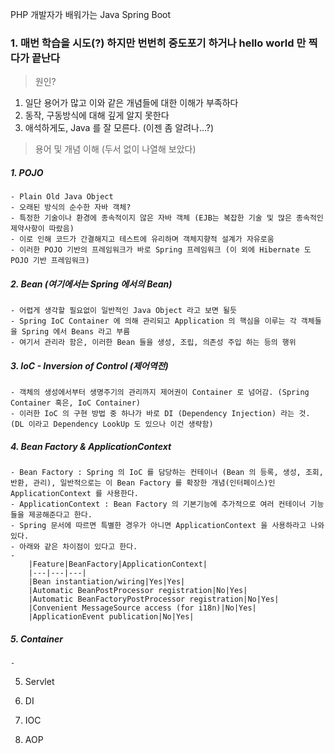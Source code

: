 PHP 개발자가 배워가는 Java Spring Boot


### 1. 매번 학습을 시도(?) 하지만 번번히 중도포기 하거나 hello world 만 찍다가 끝난다
> 원인?
1. 일단 용어가 많고 이와 같은 개념들에 대한 이해가 부족하다
2. 동작, 구동방식에 대해 깊게 알지 못한다
3. 애석하게도, Java 를 잘 모른다. (이젠 좀 알려나...?)


> 용어 및 개념 이해 (두서 없이 나열해 보았다)
##### 1. POJO
    - Plain Old Java Object
    - 오래된 방식의 순수한 자바 객체?
    - 특정한 기술이나 환경에 종속적이지 않은 자바 객체 (EJB는 복잡한 기술 및 많은 종속적인 제약사항이 따랐음)
    - 이로 인해 코드가 간결해지고 테스트에 유리하며 객체지향적 설계가 자유로움
    - 이러한 POJO 기반의 프레임워크가 바로 Spring 프레임워크 (이 외에 Hibernate 도 POJO 기반 프레임워크)
    
##### 2. Bean (여기에서는 Spring 에서의 Bean)
    - 어렵게 생각할 필요없이 일반적인 Java Object 라고 보면 될듯
    - Spring IoC Container 에 의해 관리되고 Application 의 핵심을 이루는 각 객체들을 Spring 에서 Beans 라고 부름
    - 여기서 관리라 함은, 이러한 Bean 들을 생성, 조립, 의존성 주입 하는 등의 행위

##### 3. IoC - Inversion of Control (제어역전)
    - 객체의 생성에서부터 생명주기의 관리까지 제어권이 Container 로 넘어감. (Spring Container 혹은, IoC Container)
    - 이러한 IoC 의 구현 방법 중 하나가 바로 DI (Dependency Injection) 라는 것. (DL 이라고 Dependency LookUp 도 있으나 이건 생략함)

##### 4. Bean Factory & ApplicationContext
    - Bean Factory : Spring 의 IoC 를 담당하는 컨테이너 (Bean 의 등록, 생성, 조회, 반환, 관리), 일반적으로는 이 Bean Factory 를 확장한 개념(인터페이스)인 ApplicationContext 를 사용한다.
    - ApplicationContext : Bean Factory 의 기본기능에 추가적으로 여러 컨테이너 기능들을 제공해준다고 한다.
    - Spring 문서에 따르면 특별한 경우가 아니면 ApplicationContext 을 사용하라고 나와있다.
    - 아래와 같은 차이점이 있다고 한다.
    -
        |Feature|BeanFactory|ApplicationContext|
        |---|---|---|
        |Bean instantiation/wiring|Yes|Yes|
        |Automatic BeanPostProcessor registration|No|Yes|
        |Automatic BeanFactoryPostProcessor registration|No|Yes|
        |Convenient MessageSource access (for i18n)|No|Yes|
        |ApplicationEvent publication|No|Yes|
    
##### 5. Container
    - 


5. Servlet

6. DI

7. IOC

8. AOP

